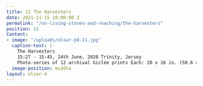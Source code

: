 ```yaml
---
title: 12 The Harvesters
date: 2021-11-15 18:00:00 Z
permalink: "/on-living-stones-and-reaching/the-harvesters"
position: 11
Content:
- image: "/uploads/olsar-p8-11.jpg"
  caption-text: |-
    The Harvesters
    15:27 - 15:45, 24th June, 2020 Trinity, Jersey
    Photo-series of 12 archival Giclée prints Each: 20 x 16 in. (50.8 x 40.64 cm)
  image-position: middle
layout: olsar-4
---
```



